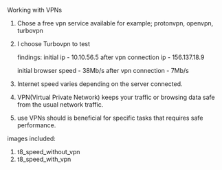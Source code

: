 Working with VPNs

1. Chose a free vpn service available for example; protonvpn, openvpn, turbovpn

2. I choose Turbovpn to test

   findings:
   initial ip - 10.10.56.5
   after vpn connection ip - 156.137.18.9

   initial browser speed - 38Mb/s
   after vpn connection - 7Mb/s

3. Internet speed varies depending on the server connected.

4. VPN(Virtual Private Network) keeps your traffic or browsing data safe from the usual network traffic.

5. use VPNs should is beneficial for specific tasks that requires safe performance.

images included:
1. t8_speed_without_vpn
2. t8_speed_with_vpn
